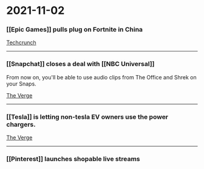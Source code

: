 # 2021-11-02

### [[Epic Games]] pulls plug on Fortnite in China

[Techcrunch](https://techcrunch.com/2021/11/01/epic-pulls-plug-on-fortnite-in-china/?utm_source=tldrnewsletter)

---

### [[Snapchat]] closes a deal with [[NBC Universal]]

From now on, you'll be able to use audio clips from The Office and Shrek on your Snaps.

[The Verge](https://www.theverge.com/2021/11/1/22757095/snapchat-nbcuniversal-audio-office-snl-shrek-tiktok)

---

### [[Tesla]] is letting non-tesla EV owners use the power chargers.

[The Verge](https://www.theverge.com/2021/11/1/22757159/tesla-supercharge-ev-pilot-netherlands)

---

### [[Pinterest]] launches shopable live streams

